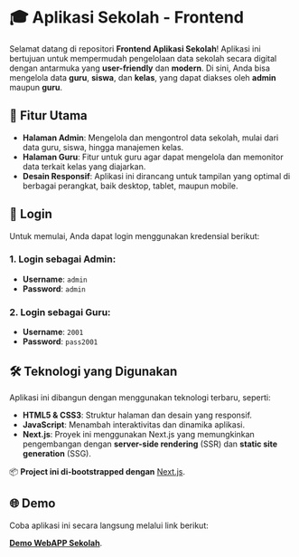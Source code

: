 # 🎓 Aplikasi Sekolah - Frontend

Selamat datang di repositori **Frontend Aplikasi Sekolah**! Aplikasi ini bertujuan untuk mempermudah pengelolaan data sekolah secara digital dengan antarmuka yang **user-friendly** dan **modern**. Di sini, Anda bisa mengelola data **guru**, **siswa**, dan **kelas**, yang dapat diakses oleh **admin** maupun **guru**.

## 🚀 Fitur Utama

- **Halaman Admin**: Mengelola dan mengontrol data sekolah, mulai dari data guru, siswa, hingga manajemen kelas.
- **Halaman Guru**: Fitur untuk guru agar dapat mengelola dan memonitor data terkait kelas yang diajarkan.
- **Desain Responsif**: Aplikasi ini dirancang untuk tampilan yang optimal di berbagai perangkat, baik desktop, tablet, maupun mobile.

## 🔑 Login

Untuk memulai, Anda dapat login menggunakan kredensial berikut:

### 1. Login sebagai **Admin**:
- **Username**: `admin`
- **Password**: `admin`

### 2. Login sebagai **Guru**:
- **Username**: `2001`
- **Password**: `pass2001`

## 🛠 Teknologi yang Digunakan

Aplikasi ini dibangun dengan menggunakan teknologi terbaru, seperti:

- **HTML5 & CSS3**: Struktur halaman dan desain yang responsif.
- **JavaScript**: Menambah interaktivitas dan dinamika aplikasi.
- **Next.js**: Proyek ini menggunakan Next.js yang memungkinkan pengembangan dengan **server-side rendering** (SSR) dan **static site generation** (SSG).

📦 **Project ini di-bootstrapped dengan** [Next.js](https://nextjs.org).

## 🌐 Demo

Coba aplikasi ini secara langsung melalui link berikut:

[**Demo WebAPP Sekolah**](https://sekolah.athuridha.my.id/).
